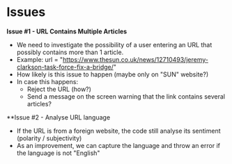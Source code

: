 # Issues

**Issue #1 - URL Contains Multiple Articles**
- We need to investigate the possibility of a user entering an URL that possibly contains more than 1 article.
- Example: url = "https://www.thesun.co.uk/news/12710493/jeremy-clarkson-task-force-fix-a-bridge/"
- How likely is this issue to happen (maybe only on "SUN" website?)
- In case this happens:
   * Reject the URL (how?)
   * Send a message on the screen warning that the link contains several articles?

**Issue #2 - Analyse URL language
- If the URL is from a foreign website, the code still analyse its sentiment (polarity / subjectivity)
- As an improvement, we can capture the language and throw an error if the language is not "English"


